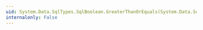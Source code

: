 ```yaml
---
uid: System.Data.SqlTypes.SqlBoolean.GreaterThanOrEquals(System.Data.SqlTypes.SqlBoolean,System.Data.SqlTypes.SqlBoolean)
internalonly: False
---
```

